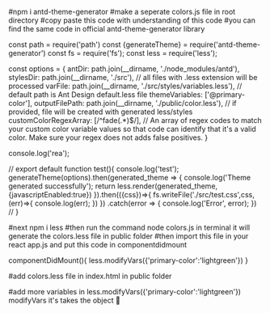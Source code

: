#npm i antd-theme-generator
#make a seperate colors.js file in root directory
#copy paste this code with understanding of this code
#you can find the same code in official antd-theme-generator library

const path = require('path')
const {generateTheme} = require('antd-theme-generator')
const fs = require('fs');
const less = require('less');

const options = {
    antDir: path.join(__dirname, './node_modules/antd'),
    stylesDir: path.join(__dirname, './src'), // all files with .less extension will be processed
    varFile: path.join(__dirname, './src/styles/variables.less'), // default path is Ant Design default.less file
    themeVariables: ['@primary-color'],
    outputFilePath: path.join(__dirname, './public/color.less'), // if provided, file will be created with generated less/styles
    customColorRegexArray: [/^fade\(.*\)$/], // An array of regex codes to match your custom color variable values so that code can identify that it's a valid color. Make sure your regex does not adds false positives.
  }

  console.log('rea');
  
  // export default function test(){
    console.log('test');
    generateTheme(options).then(generated_theme => {
        console.log('Theme generated successfully');
        return less.render(generated_theme,{javascriptEnabled:true})
      }).then(({css})=>{
        fs.writeFile('./src/test.css',css,(err)=>{
            console.log(err);
        })
      })
      .catch(error => {
        console.log('Error', error);
      })
  // }
  
#next npm i less 
#then run the command node colors.js in terminal it will generate the colors.less file in public folder 
#then import this file in your react app.js and put this code in componentdidmount  

componentDidMount(){
less.modifyVars({'primary-color':'lightgreen'})
}

#add colors.less file in index.html in public folder 

<link rel="stylesheet/less" type="text/css" href="color.less" />
<script>
  window.less = { async: true, env: 'production', javascriptEnabled: true, };
</script>
 
#add more variables in less.modifyVars({'primary-color':'lightgreen'}) modifyVars it's takes the object
🥂 
